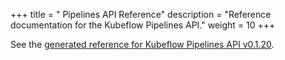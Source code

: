 +++
title = " Pipelines API Reference"
description = "Reference documentation for the Kubeflow Pipelines API."
weight = 10
+++

See the [generated reference for Kubeflow Pipelines API v0.1.20](/docs/pipelines/reference/api/kubeflow-pipeline-api-spec.html).
